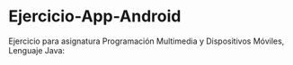 # Ejercicio-App-Android
Ejercicio para asignatura Programación Multimedia y Dispositivos Móviles, Lenguaje Java:
